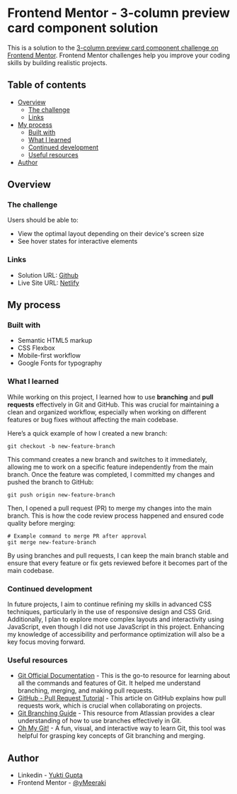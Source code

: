 # Frontend Mentor - 3-column preview card component solution

This is a solution to the [3-column preview card component challenge on Frontend Mentor](https://www.frontendmentor.io/challenges/3column-preview-card-component-pH92eAR2-). Frontend Mentor challenges help you improve your coding skills by building realistic projects. 

## Table of contents

- [Overview](#overview)
  - [The challenge](#the-challenge)
  - [Links](#links)
- [My process](#my-process)
  - [Built with](#built-with)
  - [What I learned](#what-i-learned)
  - [Continued development](#continued-development)
  - [Useful resources](#useful-resources)
- [Author](#author)

## Overview

### The challenge

Users should be able to:

- View the optimal layout depending on their device's screen size
- See hover states for interactive elements

### Links

- Solution URL: [Github](https://github.com/yMeeraki/3-column-preview-card-component)
- Live Site URL: [Netlify](https://threecolre.netlify.app/)

## My process

### Built with

- Semantic HTML5 markup
- CSS Flexbox
- Mobile-first workflow
- Google Fonts for typography

### What I learned

While working on this project, I learned how to use **branching** and **pull requests** effectively in Git and GitHub. This was crucial for maintaining a clean and organized workflow, especially when working on different features or bug fixes without affecting the main codebase.

Here’s a quick example of how I created a new branch:

```
git checkout -b new-feature-branch
```

This command creates a new branch and switches to it immediately, allowing me to work on a specific feature independently from the main branch. Once the feature was completed, I committed my changes and pushed the branch to GitHub:

```
git push origin new-feature-branch
```

Then, I opened a pull request (PR) to merge my changes into the main branch. This is how the code review process happened and ensured code quality before merging:

```
# Example command to merge PR after approval
git merge new-feature-branch
```

By using branches and pull requests, I can keep the main branch stable and ensure that every feature or fix gets reviewed before it becomes part of the main codebase.


### Continued development

In future projects, I aim to continue refining my skills in advanced CSS techniques, particularly in the use of responsive design and CSS Grid. Additionally, I plan to explore more complex layouts and interactivity using JavaScript, even though I did not use JavaScript in this project. Enhancing my knowledge of accessibility and performance optimization will also be a key focus moving forward.


### Useful resources

- [Git Official Documentation](https://git-scm.com/doc) - This is the go-to resource for learning about all the commands and features of Git. It helped me understand branching, merging, and making pull requests.
- [GitHub - Pull Request Tutorial](https://docs.github.com/en/github/collaborating-with-issues-and-pull-requests/about-pull-requests) - This article on GitHub explains how pull requests work, which is crucial when collaborating on projects.
- [Git Branching Guide](https://www.atlassian.com/git/tutorials/using-branches) - This resource from Atlassian provides a clear understanding of how to use branches effectively in Git.
- [Oh My Git!](https://ohmygit.org/) - A fun, visual, and interactive way to learn Git, this tool was helpful for grasping key concepts of Git branching and merging.


## Author

- Linkedin - [Yukti Gupta](www.linkedin.com/in/yukti-gupta-589974195)
- Frontend Mentor - [@yMeeraki](https://www.frontendmentor.io/profile/yMeeraki)
